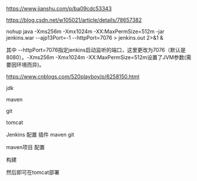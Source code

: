 https://www.jianshu.com/p/ba09cdc53343


https://blog.csdn.net/w105021/article/details/78657382

nohup java -Xms256m -Xmx1024m -XX:MaxPermSize=512m -jar jenkins.war --ajp13Port=-1 --httpPort=7076 > jenkins.out 2>&1 &

其中 --httpPort=7076指定jenkins启动监听的端口，这里更改为7076（默认是8080）。-Xms256m -Xmx1024m -XX:MaxPermSize=512m设置了JVM参数(需要因环境而异)。


https://www.cnblogs.com/520playboy/p/6258150.html


jdk

maven

git

tomcat


Jenkins 配置 插件 maven git

maven项目
配置

构建

然后即可在tomcat部署
